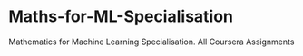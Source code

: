 # Maths-for-ML-Specialisation
Mathematics for Machine Learning Specialisation. All Coursera Assignments
